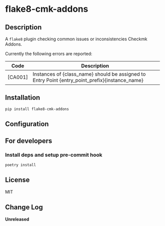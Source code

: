 # flake8-cmk-addons

## Description

A `flake8` plugin checking common issues or inconsistencies Checkmk Addons.

Currently the following errors are reported:

| Code    | Description |
| ------- | ----------- |
| [CA001] | Instances of {class_name} should be assigned to Entry Point {entry_point_prefix}{instance_name} |

## Installation

    pip install flake8-cmk-addons

## Configuration

## For developers

### Install deps and setup pre-commit hook

    poetry install

## License

MIT

## Change Log

**Unreleased**

